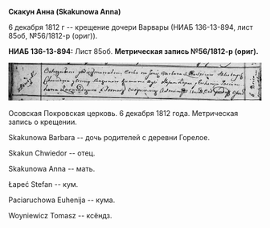**Скакун Анна (Skakunowa Anna)**

6 декабря 1812 г -- крещение дочери Варвары (НИАБ 136-13-894, лист 85об,
№56/1812-р (ориг)).

**НИАБ 136-13-894:** Лист 85об. **Метрическая запись №56/1812-р
(ориг).**

![](./media/e413f5d517ab75a94cb13d411cdd7d4547f95f3a.png)

Осовская Покровская церковь. 6 декабря 1812 года. Метрическая запись о
крещении.

Skakunowa Barbara -- дочь родителей с деревни Горелое.

Skakun Chwiedor -- отец.

Skakunowa Anna -- мать.

Łapeć Stefan -- кум.

Paciaruchowa Euhenija -- кума.

Woyniewicz Tomasz -- ксёндз.
